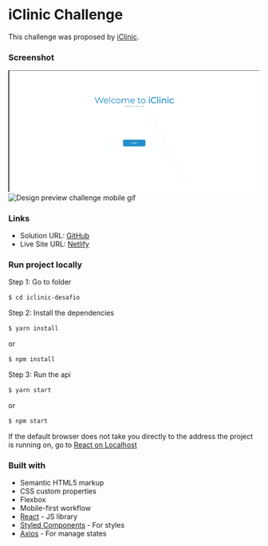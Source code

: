 # iClinic Challenge

This challenge was proposed by [iClinic](https://github.com/iclinic/challenge-front).


### Screenshot

![Design preview challenge web gif](./snapshot-gif.gif)
![Design preview challenge mobile gif](./snapshotMobile-gif.gif)

### Links

- Solution URL: [GitHub](https://github.com/bellrodrigs/iclinic-desafio)
- Live Site URL: [Netlify](https://choose-your-master.netlify.app)

### Run project locally
Step 1: Go to folder
```sh
$ cd iclinic-desafio
```

Step 2: Install the dependencies
```sh
$ yarn install
```
or
```sh
$ npm install
```

Step 3: Run the api
```sh
$ yarn start
```
or
```sh
$ npm start
```

If the default browser does not take you directly to the address the project is running on, go to [React on Localhost](http://localhost:3000)

### Built with

- Semantic HTML5 markup
- CSS custom properties
- Flexbox
- Mobile-first workflow
- [React](https://reactjs.org/) - JS library
- [Styled Components](https://styled-components.com/) - For styles
- [Axios](https://axios-http.com/docs/intro) - For manage states

